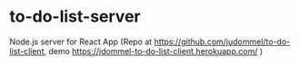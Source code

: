 # to-do-list-server

Node.js server for React App 
(Repo at https://github.com/judommel/to-do-list-client, demo https://jdommel-to-do-list-client.herokuapp.com/ )
